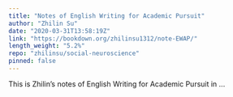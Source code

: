 ```yaml
---
title: "Notes of English Writing for Academic Pursuit"
author: "Zhilin Su"
date: "2020-03-31T13:58:19Z"
link: "https://bookdown.org/zhilinsu1312/note-EWAP/"
length_weight: "5.2%"
repo: "zhilinsu/social-neuroscience"
pinned: false
---
```


This is Zhilin’s notes of English Writing for Academic Pursuit in ...
